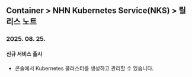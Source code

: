 ## Container > NHN Kubernetes Service(NKS) > 릴리스 노트

### 2025. 08. 25.
#### 신규 서비스 출시
* 콘솔에서 Kubernetes 클러스터를 생성하고 관리할 수 있습니다.
